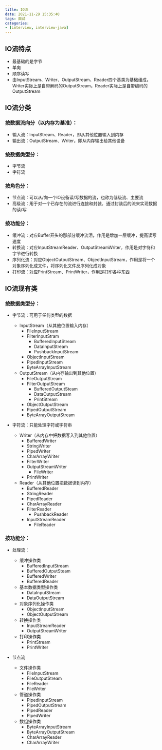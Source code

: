 ```yaml
---
title: IO流
date: 2021-11-29 15:35:40
tags: 面试
categories:
- [interview, interview-java]
---
```


## IO流特点
* 最基础的是字节
* 单向
* 顺序读写
* 由InputStream、Writer、OutputStream、Reader四个基类为基础组成，Writer实际上是自带解码的OutputStream，Reader实际上是自带编码的OutputStream

## IO流分类
### 按数据流向分（以内存为基准）：
  * 输入流：InputStream、Reader，即从其他位置输入到内存
  * 输出流：OutputStream、Writer，即从内存输出给其他设备

### 按数据类型分：
  * 字节流
  * 字符流

### 按角色分：
  * 节点流：可以从/向一个IO设备读/写数据的流，也称为低级流、主要流
  * 高级流：用于对一个已存在的流进行连接和封装，通过封装后的流来实现数据的读/写

### 按功能分：
  * 缓冲流：对应Buffer开头的那部分缓冲流泪，作用是增加一层缓冲，提高读写速度
  * 转换流：对应InputStreamReader、OutputStreamWriter，作用是对字符和字节进行转换
  * 序列化流：对应ObjectOutputStream、ObjectInputStream，作用是将一个对象序列化成文件，将序列化文件反序列化成对象
  * 打印流：对应PrintStream、PrintWriter，作用是打印各种东西


## IO流现有类
### 按数据类型分：
* 字节流：可用于任何类型的数据
  * InputStream（从其他位置输入内存）
    * FileInputStream
    * FilterInputStram
      * BufferedInputStream
      * DataInputStream
      * PushbackInputStream
    * ObjectInputStream
    * PipedInputStream
    * ByteArrayInputStream
  * OutputStream（从内存输出到其他位置）
    * FileOutputStream
    * FilterOutputStream
      * BufferedOutputSteam
      * DataOutputStream
      * PrintStream
    * ObjectOutputStream
    * PipedOutputStream
    * ByteArrayOutputStream


* 字符流：只能处理字符或字符串
  * Writer（从内存中把数据写入到其他位置）
    * BufferedWriter
    * StringWriter
    * PipedWriter
    * CharArrayWriter
    * FilterWriter
    * OutputStreamWriter
      * FileWriter
    * PrintWriter
  * Reader（从其他位置把数据读到内存）
    * BufferedReader
    * StringReader
    * PipedReader
    * CharArrayReader
    * FilterReader
      * PushbackReader
    * InputStreamReader
      * FileReader

### 按功能分：
* 处理流：
  * 缓冲操作类
    * BufferedInputStream
    * BufferedOutputSteam
    * BufferedWriter
    * BufferedReader
  * 基本数据类型操作类
    * DataInputStream
    * DataOutputStream
  * 对象序列化操作类
    * ObjectInputStream
    * ObjectOutputStream
  * 转换操作类
    * InputStreamReader
    * OutputStreamWriter
  * 打印操作类
    * PrintStream
    * PrintWriter

* 节点流
  * 文件操作类
    * FileInputStream
    * FileOutputStream
    * FileReader
    * FileWriter
  * 管道操作类
    * PipedInputStream
    * PipedOutputStream
    * PipedReader
    * PipedWriter
  * 数组操作类
    * ByteArrayInputStream
    * ByteArrayOutputStream
    * CharArrayReader
    * CharArrayWriter
